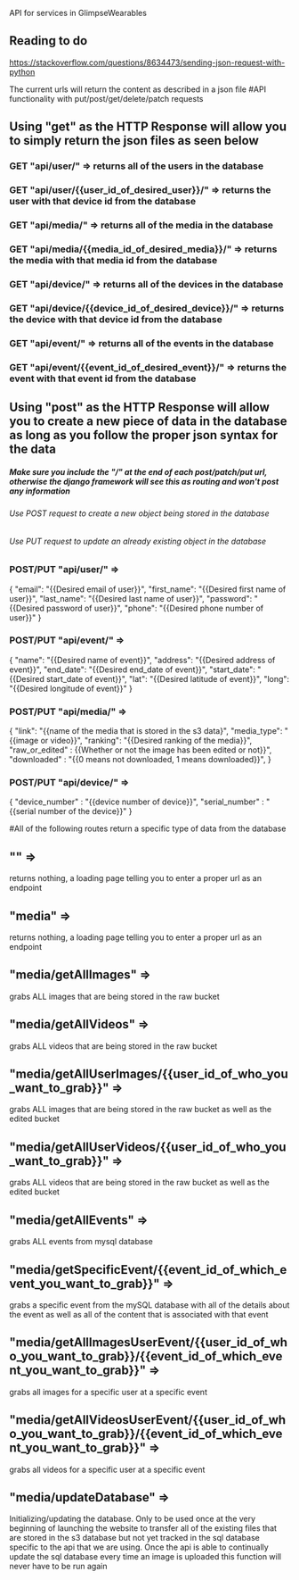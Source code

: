 API for services in GlimpseWearables
## Reading to do
https://stackoverflow.com/questions/8634473/sending-json-request-with-python

The current urls will return the content as described in a json file
#API functionality with put/post/get/delete/patch requests

## Using "get" as the HTTP Response will allow you to simply return the json files as seen below
### GET "api/user/" => returns all of the users in the database
### GET "api/user/{{user_id_of_desired_user}}/" => returns the user with that device id from the database
### GET "api/media/" => returns all of the media in the database
### GET "api/media/{{media_id_of_desired_media}}/" => returns the media with that media id from the database
### GET "api/device/" => returns all of the devices in the database
### GET "api/device/{{device_id_of_desired_device}}/" => returns the device with that device id from the database
### GET "api/event/" => returns all of the events in the database
### GET "api/event/{{event_id_of_desired_event}}/" => returns the event with that event id from the database

## Using "post" as the HTTP Response will allow you to create a new piece of data in the database as long as you follow the proper json syntax for the data
####
##### Make sure you include the "/" at the end of each post/patch/put url, otherwise the django framework will see this as routing and won't post any information
###### Use POST request to create a new object being stored in the database
###### Use PUT request to update an already existing object in the database
### POST/PUT "api/user/" => 
{
    "email": "{{Desired email of user}}",
    "first_name": "{{Desired first name of user}}",
    "last_name": "{{Desired last name of user}}",
    "password": "{{Desired password of user}}",
    "phone": "{{Desired phone number of user}}"
}
### POST/PUT "api/event/" => 
{
    "name": "{{Desired name of event}}",
    "address": "{{Desired address of event}}",
    "end_date": "{{Desired end_date of event}}",
    "start_date": "{{Desired start_date of event}}",
    "lat": "{{Desired latitude of event}}",
    "long": "{{Desired longitude of event}}"
}
### POST/PUT "api/media/" => 
{
    "link": "{{name of the media that is stored in the s3 data}",
    "media_type": "{{image or video}}",
    "ranking": "{{Desired ranking of the media}}",
    "raw_or_edited" : {{Whether or not the image has been edited or not}}",
    "downloaded" : "{{0 means not downloaded, 1 means downloaded}}",
}
### POST/PUT "api/device/" => 
{
    "device_number" : "{{device number of device}}",
    "serial_number" : "{{serial number of the device}}"
}

#All of the following routes return a specific type of data from the database
## **""** => 
returns nothing, a loading page telling you to enter a proper url as an endpoint
## **"media"** => 
returns nothing, a loading page telling you to enter a proper url as an endpoint
## **"media/getAllImages"** => 
grabs ALL images that are being stored in the raw bucket
## **"media/getAllVideos"** => 
grabs ALL videos that are being stored in the raw bucket
## **"media/getAllUserImages/{{user_id_of_who_you_want_to_grab}}"** => 
grabs ALL images that are being stored in the raw bucket as well as the edited bucket
## **"media/getAllUserVideos/{{user_id_of_who_you_want_to_grab}}"** => 
grabs ALL videos that are being stored in the raw bucket as well as the edited bucket
## **"media/getAllEvents"** => 
grabs ALL events from mysql database
## **"media/getSpecificEvent/{{event_id_of_which_event_you_want_to_grab}}"** => 
grabs a specific event from the mySQL database with all of the details about the event as well as all of the content that is associated with that event
## **"media/getAllImagesUserEvent/{{user_id_of_who_you_want_to_grab}}/{{event_id_of_which_event_you_want_to_grab}}"** => 
grabs all images for a specific user at a specific event
## **"media/getAllVideosUserEvent/{{user_id_of_who_you_want_to_grab}}/{{event_id_of_which_event_you_want_to_grab}}"** => 
grabs all videos for a specific user at a specific event
## **"media/updateDatabase"** => 
Initializing/updating the database. Only to be used once at the very beginning of launching the website to transfer all of the existing files that are stored in the s3 database but not yet tracked in the sql database specific to the api that we are using. Once the api is able to continually update the sql database every time an image is uploaded this function will never have to be run again